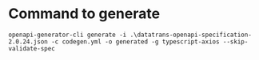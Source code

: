 # Command to generate

```
openapi-generator-cli generate -i .\datatrans-openapi-specification-2.0.24.json -c codegen.yml -o generated -g typescript-axios --skip-validate-spec
```
